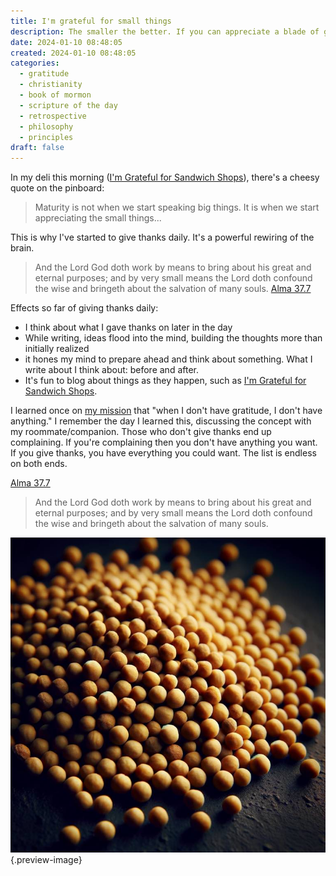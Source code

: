 ```yaml
---
title: I'm grateful for small things
description: The smaller the better. If you can appreciate a blade of grass, you can appreciate anything.
date: 2024-01-10 08:48:05
created: 2024-01-10 08:48:05
categories:
  - gratitude
  - christianity
  - book of mormon
  - scripture of the day
  - retrospective
  - philosophy
  - principles
draft: false
---
```

In my deli this morning ([I'm Grateful for Sandwich Shops](sandwich-shops.md)), there's a cheesy quote on the pinboard:

> Maturity is not when we start speaking big things. It is when we start appreciating the small things...

This is why I've started to give thanks daily. It's a powerful rewiring of the brain. 

> And the Lord God doth work by means to bring about his great and eternal purposes; and by very small means the Lord doth confound the wise and bringeth about the salvation of many souls.
> [Alma 37.7](../scriptures/alma-37.7)

Effects so far of giving thanks daily:

- I think about what I gave thanks on later in the day
- While writing, ideas flood into the mind, building the thoughts more than initially realized 
- it hones my mind to prepare ahead and think about something. What I write about I think about: before and after. 
- It's fun to blog about things as they happen, such as [I'm Grateful for Sandwich Shops](sandwich-shops.md).

I learned once on [my mission](../concepts/my-mission.md) that "when I don't have gratitude, I don't have anything." I remember the day I learned this, discussing the concept with my roommate/companion. Those who don't give thanks end up complaining. If you're complaining then you don't have anything you want. If you give thanks, you have everything you could want. The list is endless on both ends. 

[Alma 37.7](../scriptures/alma-37.7.md)

> And the Lord God doth work by means to bring about his great and eternal purposes; and by very small means the Lord doth confound the wise and bringeth about the salvation of many souls.

![Smaller the better ](../img/dalle-mustard-seed.jpeg){.preview-image}